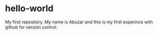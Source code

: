 # hello-world
My first repository.
My name is Abuzar and this is my first experince with github for version control.

